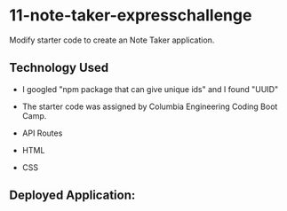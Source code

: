 # 11-note-taker-expresschallenge

Modify starter code to create an Note Taker application.

## Technology Used

- I googled "npm package that can give unique ids" and I found "UUID"

- The starter code was assigned by Columbia Engineering Coding Boot Camp.

- API Routes

- HTML

- CSS

## Deployed Application:
